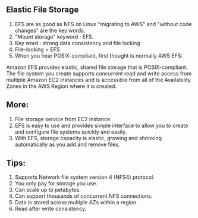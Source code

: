 ## Elastic File Storage

1. EFS are as good as NFS on Linux
"migrating to AWS" and "without code changes" are the key words.
2. "Mount storage" keyword : EFS.
3. Key word : strong data consistency and file locking
4. File-locking = EFS
5. When you hear POSIX-compliant, first thought is normally AWS EFS:

Amazon EFS provides elastic, shared file storage that is POSIX-compliant. The file system you create supports concurrent read and write access from multiple Amazon EC2 instances and is accessible from all of the Availability Zones in the AWS Region where it is created.

## More:

1. File storage service from EC2 instance.
2. EFS is easy to use and provides simple interface to allow you to create and configure file systems quickly and easily.
3. With EFS, storage capacity is elastic, growing and shrinking automatically as you add and remove files.

## Tips:

1. Supports Network file system version 4 (NFS4) protocol.
2. You only pay for storage you use.
3. Can scale up to petabytes.
4. Can support thousands of concurrent NFS connections.
5. Data is stored across multiple AZs within a region.
6. Read after write consistency.
